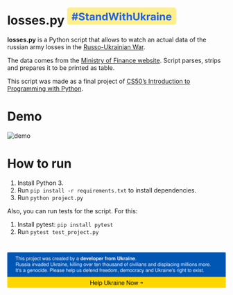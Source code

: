 # losses.py [![Stand With Ukraine](https://raw.githubusercontent.com/vshymanskyy/StandWithUkraine/main/badges/StandWithUkraine.svg)](https://stand-with-ukraine.pp.ua)

**losses.py** is a Python script that allows to watch an actual data of the russian army losses in the [Russo-Ukrainian War](https://en.wikipedia.org/wiki/Russo-Ukrainian_War).


The data comes from the [Ministry of Finance website](https://index.minfin.com.ua/ua/russian-invading/casualties/). Script parses, strips and prepares it to be printed as table.

This script was made as a final project of [CS50’s Introduction to Programming with Python](https://cs50.harvard.edu/python/2022/project/).

# Demo

![demo](https://user-images.githubusercontent.com/26604491/173046200-58bc1ac2-edd1-4ec0-a54a-121f52cf5226.gif)

# How to run

1. Install Python 3.
2. Run `pip install -r requirements.txt` to install dependencies.
3. Run `python project.py`

Also, you can run tests for the script. For this:
1. Install pytest: `pip install pytest`
2. Run `pytest test_project.py`

#
[![Stand With Ukraine](https://raw.githubusercontent.com/vshymanskyy/StandWithUkraine/main/banner-direct-single.svg)](https://stand-with-ukraine.pp.ua)
